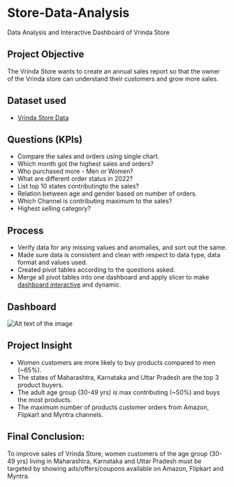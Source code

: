 # Store-Data-Analysis
Data Analysis and Interactive Dashboard of Vrinda Store

## **Project Objective**

The Vrinda Store wants to create an annual sales report so that the owner of the Vrinda store can understand their customers and grow more sales.

## **Dataset used**
- <a href="https://github.com/AliyaB24/Store-Data-Analysis/blob/main/Vrinda%20Store%20Data%20Analysis.xlsx">Vrinda Store Data</a>
## **Questions (KPIs)**

- Compare the sales and orders using single chart.
- Which month got the highest sales and orders?
- Who purchased more - Men or Women?
- What are different order status in 2022?
- List top 10 states contributingto the sales?
- Relation between age and gender based on number of orders.
- Which Channel is contributing maximum to the sales?
- Highest selling category?



## **Process**

- Verify data for any missing values and anomalies, and sort out the same.
- Made sure data is consistent and clean with respect to data type, data format and values used.
- Created pivot tables according to the questions asked.
- Merge all pivot tables into one dashboard and apply slicer to make <a href="https://github.com/AliyaB24/Store-Data-Analysis/blob/main/Data%20Analysis%20Report.png">dashboard interactive</a> and dynamic.



## **Dashboard**

![Alt text of the image](https://github.com/AliyaB24/Store-Data-Analysis/blob/main/Data%20Analysis%20Report.png)




## **Project Insight**

- Women customers are more likely to buy products compared to men (~65%).
- The states of Maharashtra, Karnataka and Uttar Pradesh are the top 3 product buyers.
- The adult age group (30-49 yrs) is max contributing (~50%) and buys the most products.
- The maximum number of products customer orders from Amazon, Flipkart and Myntra channels.



## **Final Conclusion:**

To improve sales of Vrinda Store, women customers of the age group (30-49 yrs) living in Maharashtra, Karnataka and Uttar Pradesh must be targeted by showing ads/offers/coupons available on Amazon, Flipkart and Myntra.
